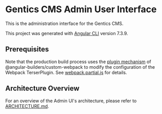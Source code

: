 # Gentics CMS Admin User Interface

This is the administration interface for the Gentics CMS.

This project was generated with [Angular CLI](https://github.com/angular/angular-cli) version 7.3.9.


## Prerequisites

Note that the production build process uses the [plugin mechanism](https://github.com/just-jeb/angular-builders/tree/master/packages/custom-webpack#usage) of @angular-builders/custom-webpack to modify the configuration of the Webpack TerserPlugin. See [webpack.partial.js](./webpack.partial.js) for details.


## Architecture Overview

For an overview of the Admin UI's architecture, please refer to [ARCHITECTURE.md](./architecture/ARCHITECTURE.MD).

